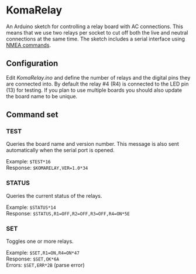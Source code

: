 # KomaRelay

An Arduino sketch for controlling a relay board with AC connections. This means that we use two relays per socket to cut off both the live and neutral connections at the same time. The sketch includes a serial interface using [NMEA commands](http://www.hhhh.org/wiml/proj/nmeaxor.html).

## Configuration

Edit *KomaRelay.ino* and define the number of relays and the digital pins they are connected into. By default the relay #4 (R4) is connected to the LED pin (13) for testing. If you plan to use multiple boards you should also update the board name to be unique.

## Command set

### TEST

Queries the board name and version number. This message is also sent automatically when the serial port is opened.

Example: `$TEST*16`  
Response: `$KOMARELAY,VER=1.0*34`

### STATUS

Queries the current status of the relays.

Example: `$STATUS*14`  
Response: `$STATUS,R1=OFF,R2=OFF,R3=OFF,R4=ON*5E`

### SET

Toggles one or more relays.

Example: `$SET,R1=ON,R4=ON*47`  
Response: `$SET,OK*6A`  
Errors: `$SET,ERR*2B` (parse error)

